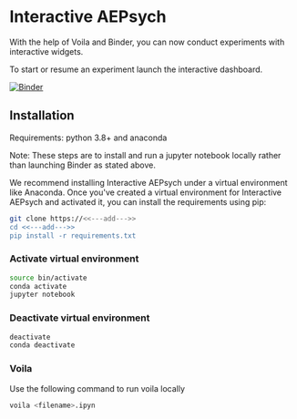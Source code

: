 # Interactive AEPsych


With the help of Voila and Binder, you can now
conduct experiments with interactive widgets.

To start or resume an experiment launch the interactive dashboard.

[![Binder](https://mybinder.org/badge_logo.svg)](https://mybinder.org/v2/gh/Eric-Cortez/voila/HEAD?urlpath=voila%2Frender%2Faepsych_dash_v3.ipynb)




## Installation

Requirements: python 3.8+ and anaconda

Note: These steps are to install and run a jupyter notebook locally
rather than launching Binder as stated above.

We recommend installing Interactive AEPsych under a virtual
environment like Anaconda. Once you've created a virtual environment
for Interactive AEPsych and activated it, you can install the requirements
using pip:

```bash
git clone https://<<---add--->>
cd <<---add--->>
pip install -r requirements.txt
```


### Activate virtual environment

```bash
source bin/activate
conda activate
jupyter notebook
```
### Deactivate virtual environment
```bash
deactivate
conda deactivate
```

### Voila

Use the following command to run voila locally

```bash
voila <filename>.ipyn
```
